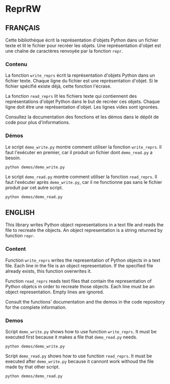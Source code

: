 # ReprRW

## FRANÇAIS

Cette bibliothèque écrit la représentation d'objets Python dans un fichier
texte et lit le fichier pour recréer les objets. Une représentation d'objet
est une chaîne de caractères renvoyée par la fonction `repr`.

### Contenu

La fonction `write_reprs` écrit la représentation d'objets Python dans un
fichier texte. Chaque ligne du fichier est une représentation d'objet. Si le
fichier spécifié existe déjà, cette fonction l'écrase.

La fonction `read_reprs` lit les fichiers texte qui contiennent des
représentations d'objet Python dans le but de recréer ces objets. Chaque ligne
doit être une représentation d'objet. Les lignes vides sont ignorées.

Consultez la documentation des fonctions et les démos dans le dépôt de code pour
plus d'informations.

### Démos

Le script `demo_write.py` montre comment utiliser la fonction `write_reprs`. Il
faut l'exécuter en premier, car il produit un fichier dont `demo_read.py` a
besoin.

```
python demos/demo_write.py
```

Le script `demo_read.py` montre comment utiliser la fonction `read_reprs`. Il
faut l'exécuter après `demo_write.py`, car il ne fonctionne pas sans le fichier
produit par cet autre script.

```
python demos/demo_read.py
```

## ENGLISH

This library writes Python object representations in a text file and reads the
file to recreate the objects. An object representation is a string returned by
function `repr`.

### Content

Function `write_reprs` writes the representation of Python objects in a text
file. Each line in the file is an object representation. If the specified file
already exists, this function overwrites it.

Function `read_reprs` reads text files that contain the representation of
Python objetcs in order to recreate those objects. Each line must be an object
representation. Empty lines are ignored.

Consult the functions' documentation and the demos in the code repository for
the complete information.

### Demos

Script `demo_write.py` shows how to use function `write_reprs`. It must be
executed first because it makes a file that `demo_read.py` needs.

```
python demos/demo_write.py
```

Script `demo_read.py` shows how to use function `read_reprs`. It must be
executed after `demo_write.py` because it cannont work withoud the file made by
that other script.

```
python demos/demo_read.py
```
